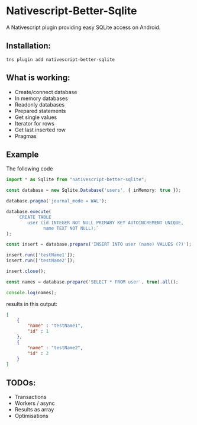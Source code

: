 # Nativescript-Better-Sqlite

A Nativescript plugin providing easy SQLite access on Android.


## Installation:

```
tns plugin add nativescript-better-sqlite
```


## What is working:
- Create/connect database
- In memory databases
- Readonly databases
- Prepared statements
- Get single values
- Iterator for rows
- Get last inserted row
- Pragmas


## Example

The following code

```typescript
import * as Sqlite from "nativescript-better-sqlite";

const database = new Sqlite.Database('users', { inMemory: true });

database.pragma('journal_mode = WAL');

database.execute(
    `CREATE TABLE
        user (id INTEGER NOT NULL PRIMARY KEY AUTOINCREMENT UNIQUE,
              name TEXT NOT NULL);`
);

const insert = database.prepare('INSERT INTO user (name) VALUES (?)');

insert.run(['testName1']);
insert.run(['testName2']);

insert.close();

const names = database.prepare('SELECT * FROM user', true).all();

console.log(names);
```

results in this output:

```json
[
    {
        "name" : "testName1",
        "id" : 1
    },
    {
        "name" : "testName2",
        "id" : 2
    }
]
```


## TODOs:
- Transactions
- Workers / async
- Results as array
- Optimisations
